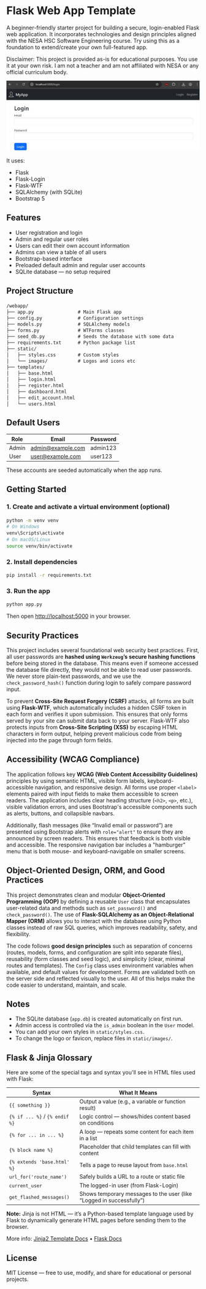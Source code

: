 # Flask Web App Template

A beginner-friendly starter project for building a secure, login-enabled Flask web application. It incorporates technologies and design principles aligned with the NESA HSC Software Engineering course. Try using this as a foundation to extend/create your own full-featured app.

Disclaimer: This project is provided as-is for educational purposes. You use it at your own risk. I am not a teacher and am not affiliated with NESA or any official curriculum body.

![Screenshot](./screenshot.jpg)

It uses:

- Flask
- Flask-Login
- Flask-WTF
- SQLAlchemy (with SQLite)
- Bootstrap 5

## Features

- User registration and login
- Admin and regular user roles
- Users can edit their own account information
- Admins can view a table of all users
- Bootstrap-based interface
- Preloaded default admin and regular user accounts
- SQLite database — no setup required

## Project Structure

```
/webapp/
├── app.py                # Main Flask app
├── config.py             # Configuration settings
├── models.py             # SQLAlchemy models
├── forms.py              # WTForms classes
├── seed_db.py            # Seeds the database with some data
├── requirements.txt      # Python package list
├── static/
│   ├── styles.css        # Custom styles
│   └── images/           # Logos and icons etc
├── templates/
│   ├── base.html
│   ├── login.html
│   ├── register.html
│   ├── dashboard.html
│   ├── edit_account.html
│   └── users.html
```

## Default Users

| Role   | Email              | Password   |
|--------|--------------------|------------|
| Admin  | admin@example.com  | admin123   |
| User   | user@example.com   | user123    |

These accounts are seeded automatically when the app runs.

## Getting Started

### 1. Create and activate a virtual environment (optional) 

```bash
python -m venv venv
# On Windows
venv\Scripts\activate
# On macOS/Linux
source venv/bin/activate
```

### 2. Install dependencies

```bash
pip install -r requirements.txt
```

### 3. Run the app

```bash
python app.py
```

Then open [http://localhost:5000](http://localhost:5000) in your browser.

## Security Practices

This project includes several foundational web security best practices. First, all user passwords are **hashed using `Werkzeug`’s secure hashing functions** before being stored in the database. This means even if someone accessed the database file directly, they would not be able to read user passwords. We never store plain-text passwords, and we use the `check_password_hash()` function during login to safely compare password input.

To prevent **Cross-Site Request Forgery (CSRF)** attacks, all forms are built using **Flask-WTF**, which automatically includes a hidden CSRF token in each form and verifies it upon submission. This ensures that only forms served by your site can submit data back to your server. Flask-WTF also protects inputs from **Cross-Site Scripting (XSS)** by escaping HTML characters in form output, helping prevent malicious code from being injected into the page through form fields.

## Accessibility (WCAG Compliance)

The application follows key **WCAG (Web Content Accessibility Guidelines)** principles by using semantic HTML, visible form labels, keyboard-accessible navigation, and responsive design. All forms use proper `<label>` elements paired with input fields to make them accessible to screen readers. The application includes clear heading structure (`<h2>`, `<p>`, etc.), visible validation errors, and uses Bootstrap's accessible components such as alerts, buttons, and collapsible navbars.

Additionally, flash messages (like “Invalid email or password”) are presented using Bootstrap alerts with `role="alert"` to ensure they are announced by screen readers. This ensures that feedback is both visible and accessible. The responsive navigation bar includes a "hamburger" menu that is both mouse- and keyboard-navigable on smaller screens.

## Object-Oriented Design, ORM, and Good Practices

This project demonstrates clean and modular **Object-Oriented Programming (OOP)** by defining a reusable `User` class that encapsulates user-related data and methods such as `set_password()` and `check_password()`. The use of **Flask-SQLAlchemy as an Object-Relational Mapper (ORM)** allows you to interact with the database using Python classes instead of raw SQL queries, which improves readability, safety, and flexibility.

The code follows **good design principles** such as separation of concerns (routes, models, forms, and configuration are split into separate files), reusability (form classes and seed logic), and simplicity (clear, minimal routes and templates). The `Config` class uses environment variables when available, and default values for development. Forms are validated both on the server side and reflected visually to the user. All of this helps make the code easier to understand, maintain, and scale.

## Notes

- The SQLite database (`app.db`) is created automatically on first run.
- Admin access is controlled via the `is_admin` boolean in the `User` model.
- You can add your own styles in `static/styles.css`.
- To change the logo or favicon, replace files in `static/images/`.

## Flask & Jinja Glossary

Here are some of the special tags and syntax you'll see in HTML files used with Flask:

| Syntax                         | What It Means                                                                 |
|--------------------------------|------------------------------------------------------------------------------|
| `{{ something }}`              | Output a value (e.g., a variable or function result)                         |
| `{% if ... %}` / `{% endif %}` | Logic control — shows/hides content based on conditions                     |
| `{% for ... in ... %}`         | A loop — repeats some content for each item in a list                       |
| `{% block name %}`             | Placeholder that child templates can fill with content                      |
| `{% extends 'base.html' %}`    | Tells a page to reuse layout from `base.html`                               |
| `url_for('route_name')`        | Safely builds a URL to a route or static file                               |
| `current_user`                 | The logged-in user (from Flask-Login)                                       |
| `get_flashed_messages()`       | Shows temporary messages to the user (like “Logged in successfully”)        |

**Note:** Jinja is not HTML — it’s a Python-based template language used by Flask to dynamically generate HTML pages before sending them to the browser.

More info: [Jinja2 Template Docs](https://jinja.palletsprojects.com/) • [Flask Docs](https://flask.palletsprojects.com/)

## License

MIT License — free to use, modify, and share for educational or personal projects.